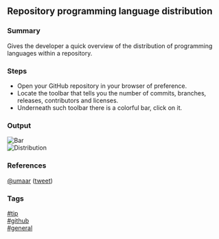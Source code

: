 ## Repository programming language distribution

### Summary
Gives the developer a quick overview of the distribution of programming languages within a repository.  

### Steps
- Open your GitHub repository in your browser of preference.  
- Locate the toolbar that tells you the number of commits, branches, releases, contributors and licenses.
- Underneath such toolbar there is a colorful bar, click on it.  

### Output
![Bar](https://cloud.githubusercontent.com/assets/19519411/19479147/13cf3dac-950b-11e6-9d28-3787a01e920d.png)  
![Distribution](https://cloud.githubusercontent.com/assets/19519411/19479148/13db1942-950b-11e6-8238-83f82965d56c.png)  

### References
[@umaar](https://twitter.com/umaar) \([tweet](https://twitter.com/umaar/status/785783578697211904)\)

### Tags
[#tip](../../tips.md)  
[#github](../github.md)  
[#general](general.md)  
